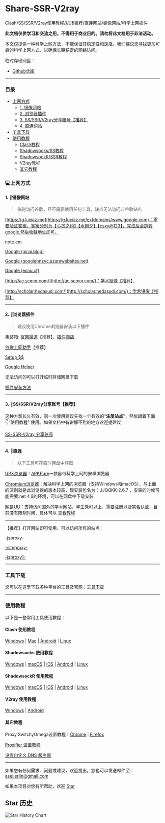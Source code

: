 # Share-SSR-V2ray

Clash/SS/SSR/V2ray使用教程/机场推荐/直连网站/镜像网站/科学上网插件

**此文档仅供学习和交流之用，不得用于商业目的。请勿将此文档用于非法活动。**

本文仅提供一种科学上网方法，不能保证其稳定性和速度。我们建议您寻找更加可靠的科学上网方式，以确保长期稳定的网络访问。

临时存储网盘：

- [Github仓库](https://github.com/selierlin/fq/tree/tools)


---



### 目录


- [上网方式](#上网方式)
	- [1. 镜像网站](#1-镜像网站)
	- [2. 浏览器插件](#2-浏览器插件)
	- [3. SS/SSR/V2ray分享账号【推荐】](3-ssssrv2ray分享账号推荐)
	- [4. 直连网站](#4-直连)
- [工具下载](#工具下载)
- [使用教程](#使用教程)
	- [Clash教程](#Clash-使用教程)
	- [Shadowsocks/SS教程](#shadowsocks-使用教程)
	- [ShadowsockR/SSR教程](#shadowsockR-使用教程)
	- [V2ray教程](#v2ray-使用教程)
	- [其它教程](#其它教程)


### 💻上网方式

#### 1. 🍆镜像网站

> 临时访问谷歌，且不需要使用任何工具，缺点无法访问非谷歌站点

[https://g.luciaz.me](https://g.luciaz.me/extdomains/www.google.com)：需要验证答案，答案分别为【心灵之约】【水朝夕】【csxy@123】，完成后会跳转google,然后收藏地址即可。

[note.cm](https://note.cm/)

[Google (qinai.blog)](https://google.qinai.blog/)

[Google (googlehnzyc.azurewebsites.net)](https://googlehnzyc.azurewebsites.net/)

[Google (ecnu.cf)](https://search.ecnu.cf/)

[http://ac.scmor.com/](http://ac.scmor.com/)：学术镜像【推荐】

[http://scholar.hedasudi.com/](http://scholar.hedasudi.com/)：学术镜像【推荐】


---


#### 2. 🌰浏览器插件

> 建议使用Chrome浏览器安装以下插件

集装箱: [官网渠道](https://a.newday.me/?scene=one_index_index)【推荐】、[插件商店](https://chrome.google.com/webstore/detail/%E9%9B%86%E8%A3%85%E7%AE%B1/kbgigmcnifmaklccibmlepmahpfdhjch)

[谷歌上网助手](https://chrome.google.com/webstore/detail/%E8%B0%B7%E6%AD%8C%E4%B8%8A%E7%BD%91%E5%8A%A9%E6%89%8B/nonmafimegllfoonjgplbabhmgfanaka/)【推荐】

[Setup $$](https://chrome.google.com/webstore/detail/setupvpn-lifetime-free-vp/oofgbpoabipfcfjapgnbbjjaenockbdp?hl=zh-CN)

[Google Helper](http://googlehelper.net/)

无法访问的可以打开临时存储网盘下载

[插件安装方法](https://zhuanlan.zhihu.com/p/57484771)

---

#### 3. 🍄SS/SSR/V2ray分享账号【推荐】

这种方案长久有效，第一次使用建议先找一个有效的“**注册站点**”，然后跟着下面👇“使用教程” 使用。如果文档中有讲解不到的地方欢迎提建议

[SS-SSR-V2ray 分享账号](1-share-ssr-v2ray.md)

---

#### 4. 🥒直连

> 以下工具可在临时网盘中获取

[UPX浏览器](https://play.google.com/store/apps/details?id=net.upx.proxy.browser&hl=zh)：[APKPure](https://apkpure.com/cn/upx-unblock-sites-vpn-browser/net.upx.proxy.browser)一款自带科学上网的安卓浏览器

[Chromium浏览器](https://github.com/jjqqkk/jjqqkk)：解决科学上网的浏览器（支持Windows和macOS），与上面的区别就是此浏览器的版本较高，现安装包名为：JJQQKK-2.6.7 ，安装的时候可能需要.net 4.6的环境，可以在网盘中下载安装

[网易UU](https://uu.163.com/)：支持访问国外的学术网站，学生党可以上，需要注册以及实名认证，目前没有限制时间，具体可以 [查看教程](https://uu.baike.163.com/gonglue/320.html)

---

【推荐】打开网站即可使用，可以访问所有的站点：

[-jsproxy-](https://proxy.fan.workers.dev/)

[-siteproxy-](https://linproxy.fan.workers.dev/)

[-jsproxy1-](https://gamedun.github.io/)


---

### 工具下载

您可以在这里下载多种平台的工具及官网：[工具下载](tools.md)

---

### 使用教程

以下是一些常用工具使用教程：

#### Clash 使用教程

[Windows](Clash/Clash_Windows.md)  |  [Mac](Clash/Clash_Mac.md) |  [Android](Clash/Clash_Android.md)  |  [Linux](Clash/Clash_Linux.md)

#### Shadowsocks 使用教程

[Windows](SS/2-windows-setup-guide-cn.md)  |  [macOS](SS/3-macos-setup-guide-cn.md)  |  [iOS](SS/4-ios-setup-guide-cn.md)  |  [Android](SS/5-android-setup-guide-cn.md)  |  [Linux](SS/6-linux-setup-guide-cn.md)

#### ShadowsockR 使用教程

[Windows](SSR/11-windows-setup-guide-cn.md)  |  [macOS](SSR/12-macos-setup-guide-cn.md)  |  [iOS](SSR/13-ios-setup-guide-cn.md)  |  [Android](SSR/14-android-setup-guide-cn.md)  |  [Linux](SSR/15-linux-setup-guide-cn.md)

#### V2ray 使用教程

[Windows](V2ray/V2rayN_Windows.md)  |  [Android](V2ray/V2ray_Android.md) 


#### 其它教程

Proxy SwitchyOmega设置教程：[Chrome](Other/7-2-chrome-setup-guide-cn.md)  |  [Firefox](Other/7-1-firefox-setup-guide-cn.md)

[Proxifier 设置教程](Other/8-proxifier-settings.md)

[设置自定义 DNS 服务器](Other/9-dns-setup-guide-cn.md)

---

如果您有任何需求、问题或建议，欢迎提出。您也可以发送邮件至：[aselierlin@gmail.com](Mailto://aselierlin@gmail.com)

如果本项目对您有所帮助，欢迎 [Star](https://github.com/selierlin/Share-SSR-V2ray)


## Star 历史

![Star History Chart](https://api.star-history.com/svg?repos=selierlin/Share-SSR-V2ray&type=Date)
